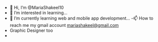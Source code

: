 - 👋 Hi, I’m @MariaShakeel10
- 👀 I’m interested in learning...
- 🌱 I’m currently learning web and mobile app development...
-📫 How to reach me my gmail account mariashakeel@gmail.com
- Graphic Designer too
- 

<!---
MariaShakeel10/MariaShakeel10 is a ✨ special ✨ repository because its `README.md` (this file) appears on your GitHub profile.
You can click the Preview link to take a look at your changes.
--->
